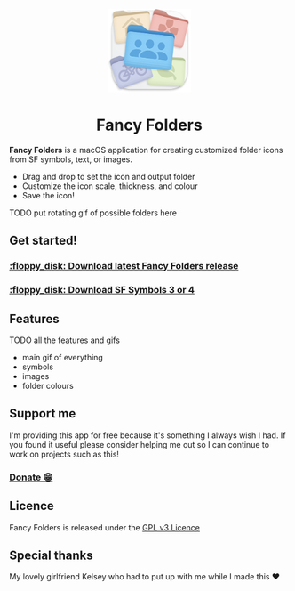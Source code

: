 <!-- PROJECT LOGO -->
<br />
<div align="center">
  <a href="https://github.com/othneildrew/Best-README-Template">
    <img src="readme_assets/scaled_down_icon.png" alt="Logo" width="150" height="150">
  </a>

  <h1 align="center">Fancy Folders</h1>
</div>

**Fancy Folders** is a macOS application for creating customized folder icons from SF symbols, text, or images.

- Drag and drop to set the icon and output folder
- Customize the icon scale, thickness, and colour
- Save the icon!

TODO put rotating gif of possible folders here

## Get started!

<h3><a href="">:floppy_disk: Download latest Fancy Folders release</a></h3>

<h3><a href="https://developer.apple.com/sf-symbols/">:floppy_disk: Download SF Symbols 3 or 4</a></h3>

## Features

TODO all the features and gifs

- main gif of everything
- symbols
- images
- folder colours

## Support me

I'm providing this app for free because it's something I always wish I had. If you found it useful please consider helping me out so I can continue to work on projects such as this!

<h3><a href="https://www.paypal.com/donate/?business=JQSGL5DGC93CU&no_recurring=1&item_name=Thank+you+for+supporting+me%21&currency_code=USD">Donate 😁</a></h3>

## Licence

Fancy Folders is released under the [GPL v3 Licence](https://www.gnu.org/licenses/gpl-3.0.en.html)

## Special thanks

My lovely girlfriend Kelsey who had to put up with me while I made this :heart:
